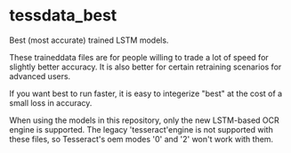 # tessdata_best
Best (most accurate) trained LSTM models.

These traineddata files are for people willing to trade a lot of speed for slightly better accuracy. It is also better for certain retraining scenarios for advanced users. 

If you want best to run faster, it is easy to integerize "best" at the cost of a small loss in accuracy.

When using the models in this repository, only the new LSTM-based OCR engine is supported. The legacy 'tesseract'engine is not supported with these files, so Tesseract's oem modes '0' and '2' won't work with them.


